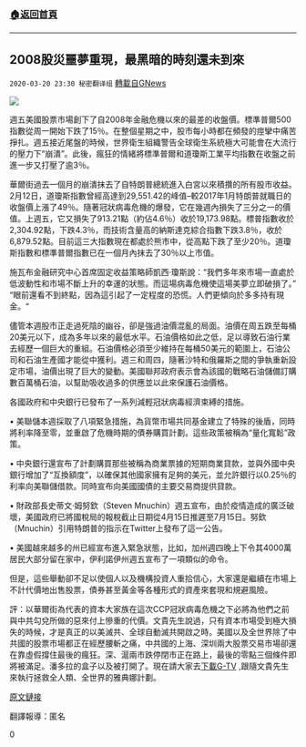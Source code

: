 ###  [:house:返回首頁](https://github.com/ourhimalayas/txt)
---

## 2008股災噩夢重現，最黑暗的時刻還未到來
`2020-03-20 23:30 秘密翻译组` [轉載自GNews](https://gnews.org/zh-hant/147068/)

![](https://s3-ap-northeast-1.amazonaws.com/news.guo.offload.media/wp-content/uploads/2020/03/20232728/6F6BD97C-1695-4245-BED1-47056115723E.jpeg)


週五美國股票市場創下了自2008年金融危機以來的最差的收盤價。標準普爾500指數從周一開始下跌了15％。在整個星期之中，股市每小時都在頻發的痙攣中痛苦掙扎。週五接近尾盤的時候，世界衛生組織警告全球衛生系統極大可能會在大流行的壓力下“崩潰”。此後，瘋狂的情緒將標準普爾和道瓊斯工業平均指數在收盤之前進一步又打壓了逾3％。

華爾街過去一個月的崩潰抹去了自特朗普總統進入白宮以來積攢的所有股市收益。 2月12日，道瓊斯指數曾經高達到29,551.42的峰值–較2017年1月特朗普就職日的收盤價上漲了49％。隨著冠狀病毒危機的爆發，它在幾週內損失了三分之一的價值。上週五，它又損失了913.21點（約佔4.6％）收於19,173.98點。標普指數收於2,304.92點，下跌4.3％，而技術含量高的納斯達克綜合指數下跌3.8％，收於6,879.52點。目前這三大指數現在都處於熊市中，從高點下跌了至少20％。道瓊斯指數和標準普爾指數已在一個月內抹去了30％以上市值。

施瓦布金融研究中心首席固定收益策略師凱西·瓊斯說：“我們多年來市場一直處於低波動性和市場不斷上升的幸運的狀態。而這場病毒危機使這場美夢立即破損了。” “眼前還看不到終點，因為這引起了一定程度的恐慌。人們更傾向於多多持有現金。“

儘管本週股市正走過死陰的幽谷，卻是強過油價混亂的局面。油價在周五跌至每桶20美元以下，成為多年以來的最低水平。石油價格如此之低，足以導致石油行業去經歷一個巨大的重組。石油價格必須至少維持在每桶50美元的範圍上，石油公司和石油生產國才能從中獲利。週三和周四，隨著沙特和俄羅斯之間的爭執重新設定市場，油價出現了巨大的變動。美國聯邦政府表示會為該國的戰略石油儲備訂購數百萬桶石油，以幫助吸收過多的供應並以此來保護石油價格。

各國政府和中央銀行已發布了一系列減輕冠狀病毒經濟束縛的措施。

• 美聯儲本週採取了八項緊急措施，為貨幣市場共同基金建立了特殊的後盾，同時將利率降至零，並重啟了危機時期的債券購買計劃。這些政策被稱為“量化寬鬆”政策。

• 中央銀行還宣布了計劃購買那些被稱為商業票據的短期商業貸款，並與外國中央銀行增加了“互換額度”，以確保其他國家擁有足夠的美元，並允許銀行以0.25％的利率向美聯儲借款。同時宣布向美國國債的主要交易商提供貸款。

• 財政部長史蒂文·姆努欽（Steven Mnuchin）週五宣布，由於疫情造成的廣泛破壞，美國政府已將國稅局的報稅截止日期從4月15日推遲至7月15日。努欽（Mnuchin）引用特朗普的指示在Twitter上發布了這一公告。

• 美國越來越多的州已經宣布進入緊急狀態，比如，加州週四晚上下令其4000萬居民大部分留在家中，伊利諾伊州週五宣布了一項類似的命令。

但是，這些舉動卻不足以使個人以及機構投資人重拾信心，大家還是繼續在市場上不計代價地出售股票，債券甚至黃金等各種形式的資產來套現和規避風險。

評：以華爾街為代表的資本大家族在這次CCP冠狀病毒危機之下必將為他們之前與中共勾兌所做的惡來付上慘重的代價。文貴先生說過，只有資本市場受到極大損失的時候，才是真正的以美滅共、全球自動滅共開啟之時。美國以及全世界除了中共國的股票市場都正在經歷腰斬之痛，中共國的上海、深圳兩大股票交易市場卻還在靠虛假撐住最後的瘋狂。深、滬兩市跌停閉市正在路上，最後的零點三個條件即將被滿足。潘多拉的盒子以及被打開了。現在請大家去[下載G-TV](https://testflight.apple.com/join/6G9pKVb3) ,跟隨文貴先生來執行拯救全人類、全世界的雅典娜計劃。

[原文鏈接](https://www.washingtonpost.com/business/2020/03/20/stocks-markets-today-coronavirus/)

翻譯報導：匿名

0
